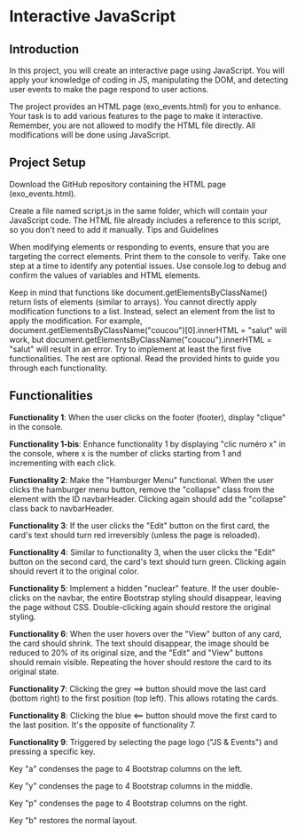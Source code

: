 # Interactive JavaScript

## Introduction

In this project, you will create an interactive page using JavaScript. You will apply your knowledge of coding in JS, manipulating the DOM, and detecting user events to make the page respond to user actions.

The project provides an HTML page (exo_events.html) for you to enhance. Your task is to add various features to the page to make it interactive. Remember, you are not allowed to modify the HTML file directly. All modifications will be done using JavaScript.

## Project Setup

Download the GitHub repository containing the HTML page (exo_events.html).

Create a file named script.js in the same folder, which will contain your JavaScript code. The HTML file already includes a reference to this script, so you don't need to add it manually.
Tips and Guidelines

When modifying elements or responding to events, ensure that you are targeting the correct elements. Print them to the console to verify. Take one step at a time to identify any potential issues.
Use console.log to debug and confirm the values of variables and HTML elements.

Keep in mind that functions like document.getElementsByClassName() return lists of elements (similar to arrays). You cannot directly apply modification functions to a list. Instead, select an element from the list to apply the modification. For example, document.getElementsByClassName("coucou")[0].innerHTML = "salut" will work, but document.getElementsByClassName("coucou").innerHTML = "salut" will result in an error.
Try to implement at least the first five functionalities. The rest are optional.
Read the provided hints to guide you through each functionality.

## Functionalities

**Functionality 1**: When the user clicks on the footer (footer), display "clique" in the console.
  
**Functionality 1-bis**: Enhance functionality 1 by displaying "clic numéro x" in the console, where x is the number of clicks starting from 1 and incrementing with each click.
  
**Functionality 2**: Make the "Hamburger Menu" functional. When the user clicks the hamburger menu button, remove the "collapse" class from the element with the ID navbarHeader. Clicking again should add the "collapse" class back to navbarHeader.

**Functionality 3**: If the user clicks the "Edit" button on the first card, the card's text should turn red irreversibly (unless the page is reloaded).

**Functionality 4**: Similar to functionality 3, when the user clicks the "Edit" button on the second card, the card's text should turn green. Clicking again should revert it to the original color.

**Functionality 5**: Implement a hidden "nuclear" feature. If the user double-clicks on the navbar, the entire Bootstrap styling should disappear, leaving the page without CSS. Double-clicking again should restore the original styling.

**Functionality 6**: When the user hovers over the "View" button of any card, the card should shrink. The text should disappear, the image should be reduced to 20% of its original size, and the "Edit" and "View" buttons should remain visible. Repeating the hover should restore the card to its original state.

**Functionality 7**: Clicking the grey ==> button should move the last card (bottom right) to the first position (top left). This allows rotating the cards.

**Functionality 8**: Clicking the blue <== button should move the first card to the last position. It's the opposite of functionality 7.

**Functionality 9**: Triggered by selecting the page logo ("JS & Events") and pressing a specific key.

Key "a" condenses the page to 4 Bootstrap columns on the left.

Key "y" condenses the page to 4 Bootstrap columns in the middle.

Key "p" condenses the page to 4 Bootstrap columns on the right.

Key "b" restores the normal layout.

